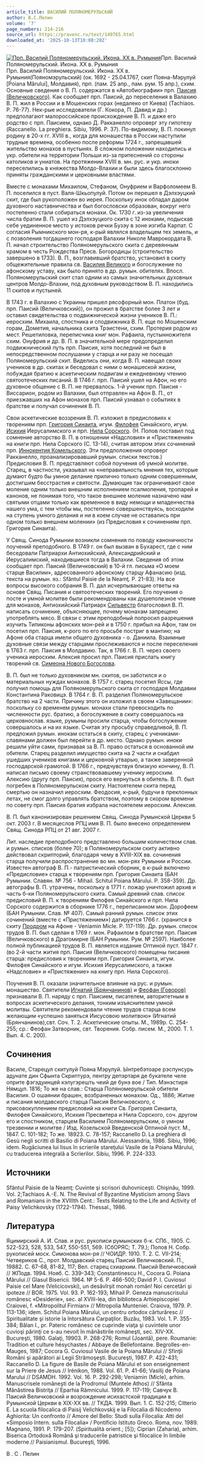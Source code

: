 ```yaml
---
article_title: ВАСИЛИЙ ПОЛЯНОМЕРУЛЬСКИЙ
author: В.С.Пелин
volume: '7'
page_numbers: 214-216
source_url: https://pravenc.ru/text/149765.html
downloaded_at: '2025-10-13T10:08:20Z'
---
```


[![Прп. Василий Поляномерульский. Икона. XX в. Румыния](https://pravenc.ru/data/191/458/1234/1i200.jpg "Кликните для увеличения картинки")](https://pravenc.ru/data/191/458/1234/3original.png)Прп. Василий Поляномерульский. Икона. XX в. Румыния  
Прп. Василий Поляномерульский. Икона. XX в. Румыния(Пояномэрульский) (ок. 1692 - 25.04.1767, скит Пояна-Мэрулуй [Poiana Mărului], Молдавия), прп. (пам. 25 апр., пам. рум. 15 апр.), схим. Основные сведения о В. П. содержатся в «Автобиографии» прп. [Паисия (Величковского)](<https://pravenc.ru/text/Паисия (Величковского).html>). Как сообщает прп. Паисий, до переселения в Валахию В. П. жил в России и в Мошенских горах (недалеко от Киева) (Tachiaos. P. 76-77). Нек-рые исследователи (Г. Кокора, П. Давид и др.) предполагают малороссийское происхождение В. П. и даже его родство с прп. Паисием, однако Д. Ракканелло опроверг эту гипотезу (Raccanello. La preghiera. Sibiu, 1996. P. 37). По-видимому, В. П. покинул родину в 20-х гг. XVIII в., когда для монашества в России наступили трудные времена, особенно после реформы 1724 г., запрещавшей жительство монахов в пустынях. В сложном положении находились и укр. обители на территории Польши из-за притеснений со стороны католиков и униатов. На протяжении XVIII в. мн. рус. и укр. иноки переселились в княжества Молдо-Влахии и были здесь благосклонно приняты гражданскими и церковными властями.

Вместе с монахами Михаилом, Стефаном, Онуфрием и Варфоломеем В. П. поселился в пуст. Валя-Шкьопулуй. Потом он перешел в Дэлхэуцкий скит, где был рукоположен во иерея. Поскольку инок обладал даром духовного наставничества и был богословски образован, вокруг него постепенно стали собираться монахи. Ок. 1730 г. из-за увеличения числа братии В. П. ушел из Дэлхэуцкого скита с 12 иноками, подыскав себе уединенное место у истоков речки Бузэу в зоне изгиба Карпат. С согласия Рымникского мон-ря, к-рый являлся владельцем тех земель, и с позволения тогдашнего господаря Валахии Николе Маврокордата В. П. начал строительство Поляномерульского скита с деревянным храмом в честь Рождества Пресв. Богородицы (строительство завершено в 1733). В. П., возглавивший братство, установил в скиту общежительные правила св. [Василия Великого](<https://pravenc.ru/text/ВАСИЛИЙ ВЕЛИКИЙ.html>) и богослужение по афонскому уставу, как было принято в др. румын. обителях. Впосл. Поляномерульский скит стал одним из самых значительных духовных центров Молдо-Влахии, под духовным руководством В. П. находились 11 скитов и пустыней.

В 1743 г. в Валахию с Украины пришел рясофорный мон. Платон (буд. прп. Паисий (Величковский)), он прожил в братстве более 3 лет и оставил свидетельства о подвижнической жизни учеников В. П.: иеросхим. Михаила, спостника и сподвижника В. П. еще по Мошенским горам, Дометия, начальника скита Трэистени, схим. Протерия родом из мест. Решетиловка, переписчика книг мон. Рафаила, пустынножителя схим. Онуфрия и др. В. П. в значительной мере предопределил подвижнический путь прп. Паисия, хотя последний не был в непосредственном послушании у старца и ни разу не посещал Поляномерульский скит. Виделись они, когда В. П. навещал своих учеников в др. скитах и беседовал с ними о монашеской жизни, побуждая братию к аскетическим подвигам и ежедневному чтению святоотеческих писаний. В 1746 г. прп. Паисий ушел на Афон, но его духовное общение с В. П. не прервалось. 1-й ученик прп. Паисия - Виссарион, родом из Валахии, был отправлен на Афон В. П., от приезжавших на Афон монахов прп. Паисий узнавал о событиях в братстве и получал сочинения В. П.

Свои аскетические воззрения В. П. изложил в предисловиях к творениям прп. [Григория Синаита](<https://pravenc.ru/text/ГРИГОРИЙ СИНАИТ.html>), игум. [Филофея](https://pravenc.ru/text/Филофей.html) Синайского, игум. [Исихия](https://pravenc.ru/text/Исихия.html) Иерусалимского и прп. [Нила Сорского](https://pravenc.ru/text/Нил.html). (Н. Попов поставил под сомнение авторство В. П. в отношении «Надсловия» и «Пристяжения» на книги прп. Нила Сорского (С. 13-14), считая автором этих сочинений прп. [Иннокентия Комельского](<https://pravenc.ru/text/Иннокентия Комельского.html>). Эти предположения опроверг Ракканелло, проанализировавший румын. списки текстов.) Предисловия В. П. представляют собой поучения об умной молитве. Старец, в частности, указывал на «неправильность мнения тех, которые думают будто бы умное делание прилично только одним совершенным, достигшим бесстрастия и святости. Думающие так ограничивают свое моление одним только внешним исполнением псалмопения, тропарей и канонов, не понимая того, что такое внешнее моление назначено нам святыми отцами только как временное в виду немощи и младенчества нашего ума, с тем чтобы мы, постепенно совершенствуясь, восходили на ступень умного делания и ни в коем случае не оставались при одном только внешнем молении» (из Предисловия к сочинениям прп. Григория Синаита).

У Свящ. Синода Румынии возникли сомнения по поводу каноничности поучений преподобного. В 1749 г. он был вызван в Бухарест, где с ним беседовали Патриархи Антиохийский, Александрийский и Иерусалимский, находившиеся тогда в Валахии. Сведения об этом сообщает прп. Паисий (Величковский) в 10-й гл. письма «О моем старце Василии», адресованного афонскому старцу Афанасию (изд. текста на румын. яз.: Sfântul Paisie de la Neamţ. P. 21-83). На все вопросы высокого собрания В. П. дал исчерпывающие ответы на основе Свящ. Писания и святоотеческих творений. Его поучения о посте и умной молитве были рекомендованы как душеполезное чтение для монахов, Антиохийский Патриарх [Сильвестр](https://pravenc.ru/text/Сильвестр.html) благословил В. П. написать сочинение, объясняющее, почему монахам запрещено употреблять мясо. В связи с этим преподобный попросил разрешения изучить Типиконы афонских мон-рей и в 1750 г. прибыл на Афон, там он посетил прп. Паисия, к-рого по его просьбе постриг в мантию; на Афоне оба старца имели общего духовника - о. Даниила. Взаимные духовные связи между старцами прослеживаются и после переселения в 1763 г. прп. Паисия в Молдавию. Так, в 1766 г. В. П. через своего ученика иеросхим. Алексия просил прп. Паисия прислать книгу творений св. [Симеона Нового Богослова](<https://pravenc.ru/text/Симеон Новый Богослов.html>).

В. П. был не только духовником мн. скитов, он заботился и о материальных нуждах монахов. В 1757 г. старец посетил Яссы, где получил помощь для Поляномерульского скита от господаря Молдавии Константина Раковицэ. В 1764 г. В. П. разделил Поляномерульское братство на 2 части. Причину этого он изложил в своем «Завещании»: поскольку со временем румын. монахи стали превосходить по численности рус. братию, а богослужение в скиту совершалось на церковнослав. языке, румыны просили старца, чтобы богослужение совершалось и на их языке. Считая эту просьбу справедливой, В. П. предложил румын. инокам остаться в скиту, старец с учениками-славянами должен был перейти в др. место. Однако румын. иноки решили уйти сами, признавая за В. П. право остаться в основанной им обители. Старец разделил имущество скита на 2 части и снабдил ушедших учеников книгами и церковной утварью, а также заверенной господарской грамотой. В 1766 г., предчувствуя близкую кончину, В. П. написал письмо своему странствовавшему ученику иеросхим. Алексию (другу прп. Паисия), прося его вернуться в обитель. В. П. был погребен в Поляномерульском скиту. Настоятелем скита перед смертью он назначил иеросхим. Феодосия, к-рый, будучи в преклонных летах, не смог долго управлять братством, поэтому в скором времени по совету прп. Паисия братия избрала настоятелем иеросхим. Алексия.

В. П. был канонизирован решением Свящ. Синода Румынской Церкви 5 окт. 2003 г. В месяцеслов РПЦ имя В. П. было внесено определением Свящ. Синода РПЦ от 21 авг. 2007 г.

Лит. наследие преподобного представлено большим количеством слав. и румын. списков (более 70); в Поляномерульском скиту активно действовал скрипторий, благодаря чему в XVIII-XIX вв. сочинения старца получили распространение во мн. мон-рях Румынии и России. Известен автограф В. П.- патристический сборник, в к-рый включено «Предисловие» старца к творениям прп. Григория Синаита (БАН Румынии. Славян. № 756 - Mihail. Schitul Poiana Mărului. P. 358-359). Др. автографы В. П. утрачены, поскольку в 1771 г. пожар уничтожил архив и часть б-ки Поляномерульского скита. Самый древний слав. список предисловий В. П. к творениям Филофея Синайского и прп. Нила Сорского содержится в сборнике 1776 г., переписанном мон. Дорофеем (БАН Румынии. Слав. № 407). Самый ранний румын. список этих сочинений (вместе с «Пристяжением») датируется 1766 г. (хранится в скиту [Продром](https://pravenc.ru/text/Продром.html) на Афоне - Veniamin Micle. P. 117-119). Др. румын. список трудов В. П. был сделан в 1769 г. мон. Рафаилом в братстве прп. Паисия (Величковского) в Драгомирне (БАН Румынии. Рум. № 2597). Наиболее полной публикацией трудов В. П. является издание Оптиной пуст. 1847 г. (во 2-й части жития прп. Паисия (Величковского) помещены писания старца: предисловия к творениям прп. Григория Синаита, игум. Филофея Синайского и игум. Исихия Иерусалимского, а также «Надсловие» и «Пристяжение» на книгу прп. Нила Сорского).

Поучения В. П. оказали значительное влияние на рус. и румын. монашество. Святители [Игнатий (Брянчанинов)](<https://pravenc.ru/text/Игнатий (Брянчанинов).html>) и [Феофан (Говоров)](<https://pravenc.ru/text/Феофан (Говоров).html>) признавали В. П. наряду с прп. Паисием, писателем, авторитетным в вопросах аскетического делания, тонким изъяснителем умной молитвы. Святители рекомендовали чтение трудов старца всем желающим «успешно заняться Иисусовою молитвою» (Игнатий (Брянчанинов),свт. Соч. Т. 2. Аскетические опыты. М., 1989р. С. 254-255; ср.: Феофан Затворник, свт. Творения. Собр. писем. М., 2000. Т. 1. Вып. 4. С. 200).

## Сочинения

Василе, Старецул скитулуй Пояна Мэрулуй. Ынтребэтоаре рэспунсурь адунате дин Сфынта Скриптурэ, пентру депэртаря де букателе челе оприте фэгэдуинцей кэлугэрешть чеий де бунэ вое / Тип. Мэнэстиря Нямцул. 1816; То же на слав.: Старца Поляномерульской обители Василия. О ошаянии брашен, возбраненных монахом. Од., 1886; Житие и писания молдавского старца Паисия Величковского, с присовокуплением предисловий на книги Св. Григория Синаита, Филофея Синайского, Исихия Пресвитера и Нила Сорского, соч. другом его и спостником, старцем Василием Поляномерульским, о умном трезвении и молитве / Изд. Козельской Введенской Оптиной пуст. М., 1847. С. 101-182; То же. 18923. С. 78-157; Raccanello D. La preghiera di Gesù
negli scritti di Basilio di Poiana Mărului. Alessandria, 1986. Sibiu, 1996; idem. Rugăciunea lui Iisus în scrierile stareţului Vasile de la Poiana Mărului, cu traducerea integrală a Scrierilor. Sibiu, 1996. Р. 224-333.

## Источники

Sfântul Paisie de la Neamţ: Cuvinte şi scrisori duhovniceşti. Chişinău, 1999. Vol. 2;Tachiaos A.-E. N. The Revival of Byzantine Mysticism among Slavs and Romanians in the XVIIIth Cent.: Texts Relating to the Life and Activity of Paisy Velichkovsky (1722-1794). Thessal., 1986.

## Литература

Яцимирский А. И. Слав. и рус. рукописи румынских б-к. СПб., 1905. С. 522-523, 528, 533, 547, 550-551, 569. (СбОРЯС; Т. 79.); Попов Н. Собр. рукописей моск. Симонова мон-ря // ЧОИДР. 1910. Т. 2. С. VII-214; Четвериков С., прот. Молдавский старец Паисий Величковский. П., 19882. С. 67-68, 81-82, 117; Вел. старец схиархим. Паисий Величковский // ЖПодв. 1994. Нояб. С. 339-343; Constantinescu H., Cocora G. Poiana Mărului // Glasul Bisericii. 1964. № 5-6. Р. 466-500; David P. I. Cuviosul Paisie cel Mare (Velicicovski), un desăvîrşit monah român! Noi cercetări şi ipoteze // BOR. 1975. Vol. 93. Р. 162-193; Mihail P. Geneza manuscrisului românesc «Desiderie», sec. al XVIII-lea, din biblioteca Arhiepiscopiei Craiovei, f. «Mitropolitul Firmian» // Mitropolia Munteniei. Craiova, 1979. Р. 113-136; idem. Schitul Poiana Mărului, un centru ortodox cărturăresc // Spiritualitate şi istorie la întorsătura Carpaţilor. Buzău, 1983. Vol. 1. Р. 355-384; Bălan I., pr. Pateric românesc ce cuprinde viaţa şi cuvintele unor cuvioşi părinţi ce s-au nevoit în mănăstirile româneşti, sec. XIV-XX. Bucureşti, 1980. Galaţi, 19903. P. 268-276; Romul (Joantă), pere. Roumanie: Tradition et culture hésychastes / Abbaye de Bellefontaine. Begrolles-en-Mauges, 1987; Cocora G. Cuviosul Vasile de la Poiana Mărului // Sfinţii Români şi apărători ai Legii Strămoşeşti. Bucureşti, 1987. P. 422-431; Raccanello D. La figure de Basile de Poiana Mărului et son enseignement sur la Priere de Jesus // Irénikon, 1988. Vol. 61. P. 41-66; Vasilij de Poiana Marului // DSAMDH. 1992. Vol. 16. P. 292-298; Veniamin (Micle), аrhim. Manuscrisele româneşti de la Prodromul (Muntele Athos) // Sfânta Mănăstirea Bistriţa // Eparhia Râmnicului. 1999. P. 117-119; Савчук В. Паисий Величковский и возрождение исихастской традиции в Румынской Церкви в XIX-XX вв. // ТКДА. 1999. Вып. 1. С. 152-215; Citterio E. La scuola filocalica di Paisij Velichkovskij e la Filocalia di Nicodemo Aghiorita: Un confronto // Amore del Bello: Studi sulla Filocalia: Atti del «Simposio Intern. sulla Filocalia» / Pontificio Istituto Greco. Roma, nov. 1989. Magnano, 1991. Р. 179-207. (Spiritualità orient.; [5]); Ciprian (Zaharia), arhim. Biserica Ortodoxă Română şi traducerile patristice şi filocalice în limbile moderne // Paisianismul. Bucureşti, 1996.

В .  С .  Пелин
